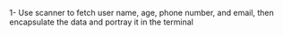 1- Use scanner to fetch user name, age, phone number, and email, then encapsulate the data and portray it in the terminal